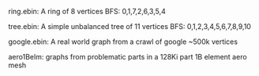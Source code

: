 ring.ebin: A ring of 8 vertices
BFS: 0,1,7,2,6,3,5,4

tree.ebin: A simple unbalanced tree of 11 vertices
BFS: 0,1,2,3,4,5,6,7,8,9,10

google.ebin: A real world graph from a crawl of google ~500k vertices

aero1Belm: graphs from problematic parts in a 128Ki part 1B element aero mesh
